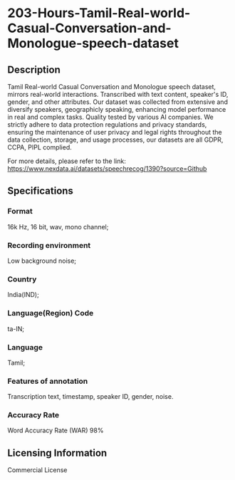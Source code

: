# 203-Hours-Tamil-Real-world-Casual-Conversation-and-Monologue-speech-dataset

## Description
Tamil Real-world Casual Conversation and Monologue speech dataset, mirrors real-world interactions. Transcribed with text content, speaker's ID, gender, and other attributes. Our dataset was collected from extensive and diversify speakers, geographicly speaking, enhancing model performance in real and complex tasks. Quality tested by various AI companies. We strictly adhere to data protection regulations and privacy standards, ensuring the maintenance of user privacy and legal rights throughout the data collection, storage, and usage processes, our datasets are all GDPR, CCPA, PIPL complied.

For more details, please refer to the link: https://www.nexdata.ai/datasets/speechrecog/1390?source=Github

## Specifications
### Format
16k Hz, 16 bit, wav, mono channel;
### Recording environment
Low background noise;
### Country
India(IND);
### Language(Region) Code
ta-IN;
### Language
Tamil;
### Features of annotation
Transcription text, timestamp, speaker ID, gender, noise.
### Accuracy Rate
Word Accuracy Rate (WAR) 98%

## Licensing Information
Commercial License
















